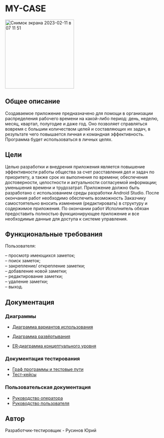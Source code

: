 # MY-CASE
<img width="225" alt="Снимок экрана 2023-02-11 в 07 11 51" src="https://user-images.githubusercontent.com/98612792/218238627-fe535462-fd96-400e-adf5-a789e0ca0bf9.png">

## Общее описание
Создаваемое приложение предназначено для помощи в организации
распределения рабочего времени на какой-либо период: день, неделю, месяц,
квартал, полугодие и даже год. Оно позволяет справляться вовремя с большим
количеством целей и составляющих их задач, в результате чего повышается
личная и командная эффективность.
Программа будет использоваться в личных целях.
## Цели 
Целью разработки и внедрения приложения является повышение
эффективности работы общества за счет расставления дел и задач по
приоритету, а также срок их выполнения по времени; обеспечения
достоверности, целостности и актуальности согласуемой информации;
уменьшения времени и трудозатрат.
Приложение должно быть разработано с использованием среды
разработки Android Studio. После окончания работ необходимо обеспечить
возможность Заказчику самостоятельно вносить изменения (редактировать) в
структуру и содержимое приложения.
По окончании работ Исполнитель обязан предоставить полностью
функционирующее приложение и все необходимые данные для доступа к
системе управления.
## Функциональные требования
Пользователя:<br/>

– просмотр имеющихся заметок;<br/>
– поиск заметок;<br/>
– закрепление/ открепление заметки;<br/>
– добавление новой заметки;<br/>
– редактирование заметки;<br/>
– удаление заметки;<br/>
– выход. 
## Документация 
### Диаграммы
- [Диаграмма вариантов использования](https://github.com/Yuriiru/MY-CASE/wiki/%231-Диаграмма-вариантов-использования)

- [Диаграмма развёртывания](https://github.com/Yuriiru/MY-CASE/wiki/%232-Диаграмма-развёртывания)
- [ER‐диаграмма концептуального уровня](https://github.com/Yuriiru/MY-CASE/wiki/%233-ER‐диаграмма-концептуального-уровня)
### Документация тестирования
- [Граф программы и тестовые пути](https://github.com/Yuriiru/MY-CASE/wiki/%234-Граф-программы-и-тестовые-пути)
- [Тест-кейсы](https://github.com/Yuriiru/MY-CASE/wiki/%235-Тест‐кейсы)
### Пользовательская документация
- [Руководство оператора](https://disk.yandex.ru/i/Ta9DwY8I-7RIQA)
- [Руководство пользователя](https://disk.yandex.ru/i/TS657Qw1RY5mrw)
## Автор
Разработчик-тестировщик - Русинов Юрий
